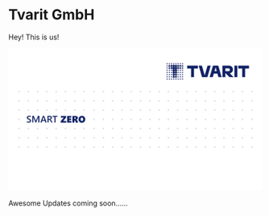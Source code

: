 # Tvarit GmbH

Hey! This is us!

![Background](/profile/background.png)

Awesome Updates coming soon......
